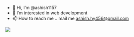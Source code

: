 - 👋 Hi, I’m @ashish1157
- 👀 I’m interested in web development
- 📫 How to reach me .. mail me ashish.hy456@gmail.com 

<!---
ashish1157/ashish1157 is a ✨ special ✨ repository because its `README.md` (this file) appears on your GitHub profile.
You can click the Preview link to take a look at your changes.
--->

![](https://leetcard.jacoblin.cool/aay110597?width=500&height=500)
